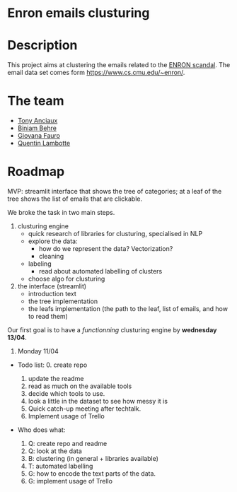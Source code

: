 # Enron emails clusturing

# Description

This project aims at clustering the emails related to the [ENRON scandal](https://en.wikipedia.org/wiki/Enron_scandal). The email data set comes form https://www.cs.cmu.edu/~enron/.

# The team

- [Tony Anciaux](https://github.com/TonyAnciaux)
- [Biniam Behre](https://github.com/BiniamBerhe)
- [Giovana Fauro](https://github.com/Gio-F)
- [Quentin Lambotte](https://github.com/qlambotte)

# Roadmap

MVP: streamlit interface that shows the tree of categories; at a leaf of the tree shows the list of emails that are clickable.

We broke the task in two main steps.
1. clusturing engine
   - quick research of libraries for clusturing, specialised in NLP
   - explore the data:
     * how do we represent the data? Vectorization?
     * cleaning
   - labeling
     * read about automated labelling of clusters
   - choose algo for clusturing
2. the interface (streamlit)
   - introduction text
   - the tree implementation
   - the leafs implementation (the path to the leaf, list of emails, and how to read them)

Our first goal is to have a _functionning_ clusturing engine by **wednesday 13/04**.


1. Monday 11/04

- Todo list:
  0. create repo
  1. update the readme
  2. read as much on the available tools
  3. decide which tools to use.
  4. look a little in the dataset to see how messy it is
  5. Quick catch-up meeting after techtalk.
  6. Implement usage of Trello

- Who does what:
  1. Q: create repo and readme
  2. Q: look at the data
  3. B: clustering (in general + libraries available)
  4. T: automated labelling
  5. G: how to encode the text parts of the data.
  6. G: implement usage of Trello
